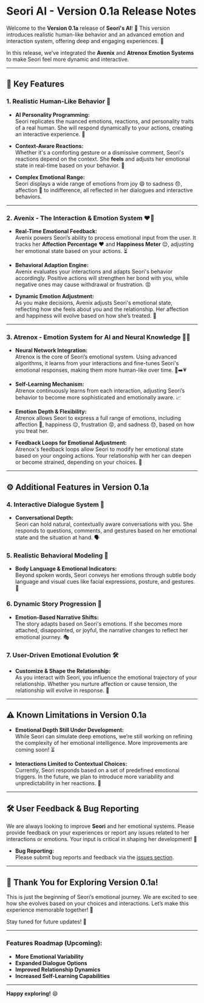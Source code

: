 # Seori AI - Version 0.1a Release Notes

Welcome to the **Version 0.1a** release of **Seori's AI**! 🚀 This version introduces realistic human-like behavior and an advanced emotion and interaction system, offering deep and engaging experiences. 🌟

In this release, we’ve integrated the **Avenix** and **Atrenox Emotion Systems** to make Seori feel more dynamic and interactive.

---

## 🔑 Key Features

### 1. **Realistic Human-Like Behavior** 🤖
- **AI Personality Programming:**  
  Seori replicates the nuanced emotions, reactions, and personality traits of a real human. She will respond dynamically to your actions, creating an interactive experience. 💬
  
- **Context-Aware Reactions:**  
  Whether it's a comforting gesture or a dismissive comment, Seori's reactions depend on the context. She **feels** and adjusts her emotional state in real-time based on your behavior. 🧠

- **Complex Emotional Range:**  
  Seori displays a wide range of emotions from joy 😄 to sadness 😞, affection 💖 to indifference, all reflected in her dialogues and interactive behaviors.

---

### 2. **Avenix - The Interaction & Emotion System** ❤️💫
- **Real-Time Emotional Feedback:**  
  Avenix powers Seori’s ability to process emotional input from the user. It tracks her **Affection Percentage** ❤️ and **Happiness Meter** 😌, adjusting her emotional state based on your actions. ⏳

- **Behavioral Adaption Engine:**  
  Avenix evaluates your interactions and adapts Seori's behavior accordingly. Positive actions will strengthen her bond with you, while negative ones may cause withdrawal or frustration. 😡

- **Dynamic Emotion Adjustment:**  
  As you make decisions, Avenix adjusts Seori's emotional state, reflecting how she feels about you and the relationship. Her affection and happiness will evolve based on how she’s treated. 🌱

---

### 3. **Atrenox - Emotion System for AI and Neural Knowledge** 🧠💡
- **Neural Network Integration:**  
  Atrenox is the core of Seori’s emotional system. Using advanced algorithms, it learns from your interactions and fine-tunes Seori's emotional responses, making them more human-like over time. 🤖➡️💗

- **Self-Learning Mechanism:**  
  Atrenox continuously learns from each interaction, adjusting Seori’s behavior to become more sophisticated and emotionally aware. 📈

- **Emotion Depth & Flexibility:**  
  Atrenox allows Seori to express a full range of emotions, including affection 💖, happiness 😌, frustration 😡, and sadness 😞, based on how you treat her.

- **Feedback Loops for Emotional Adjustment:**  
  Atrenox's feedback loops allow Seori to modify her emotional state based on your ongoing actions. Your relationship with her can deepen or become strained, depending on your choices. 🔄

---

## ⚙️ Additional Features in Version 0.1a

### 4. **Interactive Dialogue System** 💬
- **Conversational Depth:**  
  Seori can hold natural, contextually aware conversations with you. She responds to questions, comments, and gestures based on her emotional state and the situation at hand. 🗣️

### 5. **Realistic Behavioral Modeling** 🤳
- **Body Language & Emotional Indicators:**  
  Beyond spoken words, Seori conveys her emotions through subtle body language and visual cues like facial expressions, posture, and gestures. 👀

### 6. **Dynamic Story Progression** 📖
- **Emotion-Based Narrative Shifts:**  
  The story adapts based on Seori's emotions. If she becomes more attached, disappointed, or joyful, the narrative changes to reflect her emotional journey. 🎭

### 7. **User-Driven Emotional Evolution** 🛠️
- **Customize & Shape the Relationship:**  
  As you interact with Seori, you influence the emotional trajectory of your relationship. Whether you nurture affection or cause tension, the relationship will evolve in response. 💌

---

## ⚠️ Known Limitations in Version 0.1a

- **Emotional Depth Still Under Development:**  
  While Seori can simulate deep emotions, we’re still working on refining the complexity of her emotional intelligence. More improvements are coming soon! ⏳

- **Interactions Limited to Contextual Choices:**  
  Currently, Seori responds based on a set of predefined emotional triggers. In the future, we plan to introduce more variability and unpredictability in her reactions. 🔮

---

## 🛠️ **User Feedback & Bug Reporting**

We are always looking to improve **Seori** and her emotional systems. Please provide feedback on your experiences or report any issues related to her interactions or emotions. Your input is critical in shaping her development! 💬

- **Bug Reporting:**  
  Please submit bug reports and feedback via the [issues section](https://github.com/90renrocraftcracksblogspotcom/SeoriAI/issues).

---

## 📅 **Thank You for Exploring Version 0.1a!**

This is just the beginning of Seori’s emotional journey. We are excited to see how she evolves based on your choices and interactions. Let’s make this experience memorable together! 🌟

Stay tuned for future updates! 🚀

---

### **Features Roadmap (Upcoming):**
- **More Emotional Variability**  
- **Expanded Dialogue Options**  
- **Improved Relationship Dynamics**  
- **Increased Self-Learning Capabilities**

---

**Happy exploring!** 😄
